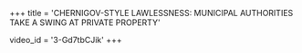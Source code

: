 +++
title = 'CHERNIGOV-STYLE LAWLESSNESS: MUNICIPAL AUTHORITIES TAKE A SWING AT PRIVATE PROPERTY'

video_id = '3-Gd7tbCJik'
+++




